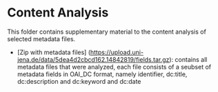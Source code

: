 # Content Analysis

This folder contains supplementary material to the content analysis of selected metadata files.

* [Zip with metadata files] (https://upload.uni-jena.de/data/5dea4d2cbcd162.14842819/fields.tar.gz): contains all metadata files that were analyzed, each file consists of a seubset of metadata fields in OAI_DC format, namely identifier, dc:title, dc:description and dc:keyword and dc:date

